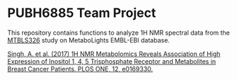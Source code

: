 # PUBH6885 Team Project
This repository contains functions to analyze 1H NMR spectral data from the [MTBLS326](https://www.ebi.ac.uk/metabolights/MTBLS326/files) study on MetaboLights EMBL-EBI database.

[Singh, A. et al. (2017) 1H NMR Metabolomics Reveals Association of High Expression of Inositol 1, 4, 5 Trisphosphate Receptor and Metabolites in Breast Cancer Patients. PLOS ONE, 12, e0169330.](https://journals.plos.org/plosone/article?id=10.1371/journal.pone.0169330#pone-0169330-t001)

